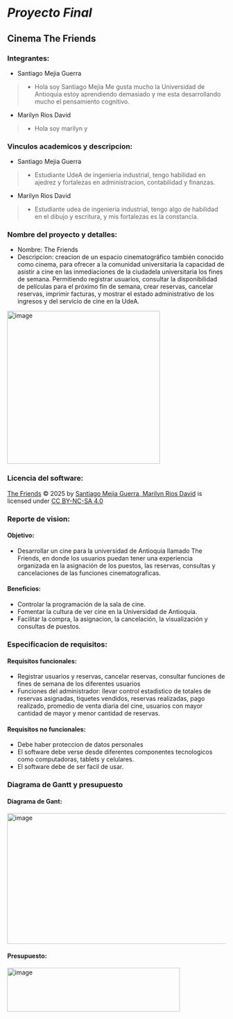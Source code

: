 # *Proyecto Final*
## **Cinema The Friends**

### Integrantes:
* Santiago Mejia Guerra
>* Hola soy Santiago Mejia Me gusta mucho la Universidad de Antioquia estoy aprendiendo demasiado y me esta desarrollando mucho el pensamiento cognitivo.
* Marilyn Rios David
>* Hola soy marilyn y 

### Vinculos academicos y descripcion:
* Santiago Mejia Guerra
>* Estudiante UdeA de ingenieria industrial, tengo habilidad en ajedrez y fortalezas en administracion, contabilidad y finanzas.

* Marilyn Rios David
>* Estudiante udea de ingenieria industrial, tengo algo de habilidad en el dibujo y escritura, y mis fortalezas es la constancia.

### Nombre del proyecto y detalles: 
* Nombre: The Friends
* Descripcion: creacion de un espacio cinematográfico también conocido como cinema, para ofrecer a la comunidad universitaria la capacidad de asistir a cine en las inmediaciones
de la ciudadela universitaria los fines de semana. Permitiendo registrar usuarios, consultar la disponibilidad de películas para el próximo fin de semana, crear reservas, cancelar reservas, imprimir facturas, y mostrar el estado administrativo de los ingresos y del servicio de cine en la UdeA.
<img width="352" height="352" alt="image" src="https://github.com/user-attachments/assets/b7282ccb-fcbc-4d8e-a770-302e243c15e4" />

### Licencia del software:
<a href="https://github.com/santiagomejia3-glitch/The-Friends">The Friends</a> © 2025 by <a href="https://github.com/santiagomejia3-glitch,https://github.com/marilynrios-dev">Santiago Mejia Guerra, Marilyn Rios David</a> is licensed under <a href="https://creativecommons.org/licenses/by-nc-sa/4.0/">CC BY-NC-SA 4.0</a><img src="https://mirrors.creativecommons.org/presskit/icons/cc.svg" alt="" style="max-width: 1em;max-height:1em;margin-left: .2em;"><img src="https://mirrors.creativecommons.org/presskit/icons/by.svg" alt="" style="max-width: 1em;max-height:1em;margin-left: .2em;"><img src="https://mirrors.creativecommons.org/presskit/icons/nc.svg" alt="" style="max-width: 1em;max-height:1em;margin-left: .2em;"><img src="https://mirrors.creativecommons.org/presskit/icons/sa.svg" alt="" style="max-width: 1em;max-height:1em;margin-left: .2em;">

### Reporte de vision: 
#### Objetivo:
* Desarrollar un cine para la universidad de Antioquia llamado The Friends, en donde los usuarios puedan tener una experiencia organizada en la asignación de los puestos, las reservas, consultas y  cancelaciones de las funciones cinematograficas.

#### Beneficios:
* Controlar la programación  de la sala de cine.
* Fomentar la cultura de ver cine en la Universidad de Antioquia.
* Facilitar la compra, la asignacion, la cancelación, la visualización y consultas  de puestos.
  
### Especificacion de requisitos:
#### Requisitos funcionales: 
* Registrar usuarios y reservas, cancelar reservas, consultar funciones de fines de semana de los diferentes usuarios
* Funciones del administrador: llevar control estadistico de totales de reservas asignadas, tiquetes vendidos, reservas realizadas, pago realizado, promedio de venta diaria del cine, usuarios con mayor cantidad de mayor y menor cantidad de reservas.
#### Requisitos no funcionales: 
* Debe haber proteccion de datos personales
* El software debe verse desde diferentes componentes tecnologicos como computadoras, tablets y celulares.
* El software debe de ser facil de usar.
### Diagrama de Gantt y presupuesto			
#### Diagrama de Gant:
<img width="1687" height="301" alt="image" src="https://github.com/user-attachments/assets/ec8471db-1e31-422f-85d8-aa0a9cb01e3e" />

#### Presupuesto:
<img width="398" height="101" alt="image" src="https://github.com/user-attachments/assets/c9dc4630-9ca0-45b5-9f97-41f8f9854ed1" />


